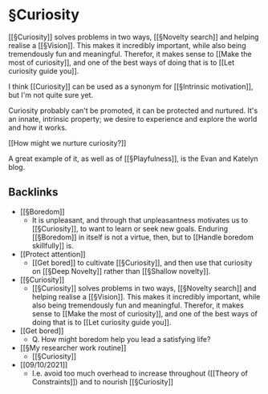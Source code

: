 # §Curiosity
[[§Curiosity]] solves problems in two ways, [[§Novelty search]] and helping realise a [[§Vision]]. This makes it incredibly important, while also being tremendously fun and meaningful. Therefor, it makes sense to [[Make the most of curiosity]], and one of the best ways of doing that is to [[Let curiosity guide you]].

I think [[Curiosity]] can be used as a synonym for [[§Intrinsic motivation]], but I'm not quite sure yet.

Curiosity probably can't be promoted, it can be protected and nurtured. It's an innate, intrinsic property; we desire to experience and explore the world and how it works.

[[How might we nurture curiosity?]]

A great example of it, as well as of [[§Playfulness]], is the Evan and Katelyn blog.

## Backlinks
* [[§Boredom]]
	* It is unpleasant, and through that unpleasantness motivates us to [[§Curiosity]], to want to learn or seek new goals. Enduring [[§Boredom]] in itself is not a virtue, then, but to [[Handle boredom skillfully]] is.
* [[Protect attention]]
	* [[Get bored]] to cultivate [[§Curiosity]], and then use that curiosity on [[§Deep Novelty]] rather than [[§Shallow novelty]]. 
* [[§Curiosity]]
	* [[§Curiosity]] solves problems in two ways, [[§Novelty search]] and helping realise a [[§Vision]]. This makes it incredibly important, while also being tremendously fun and meaningful. Therefor, it makes sense to [[Make the most of curiosity]], and one of the best ways of doing that is to [[Let curiosity guide you]].
* [[Get bored]]
	* Q. How might boredom help you lead a satisfying life?
* [[§My researcher work routine]]
	* [[§Curiosity]]
* [[09/10/2021]]
	* I.e. avoid too much overhead to increase throughout ([[Theory of Constraints]]) and to nourish [[§Curiosity]]

<!-- {BearID:5B9D79CF-5318-4F5A-8F48-BDF4C10B437A-583-000000EE7FF4AC62} -->
